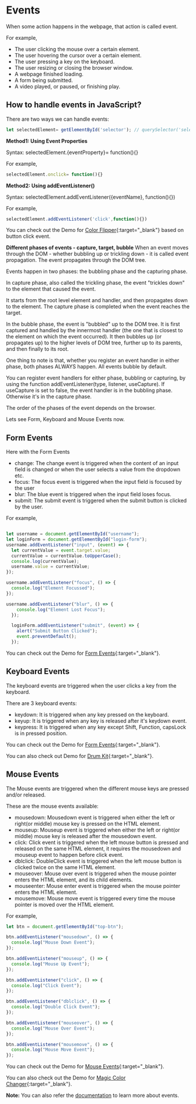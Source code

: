 # Events



When some action happens in the webpage, that action is called event.

For example,
- The user clicking the mouse over a certain element.
- The user hovering the cursor over a certain element.
- The user pressing a key on the keyboard.
- The user resizing or closing the browser window.
- A webpage finished loading.
- A form being submitted.
- A video played, or paused, or finishing play.

## How to handle events in JavaScript?

There are two ways we can handle events:

```javascript
let selectedElement= getElementById('selector'); // querySelector('selector)
```
**Method1: Using Event Properties**

Syntax: selectedElement.{eventProperty}= function(){}

For example,
```javascript
selectedElement.onclick= function(){}
```
**Method2: Using addEventListener()**

Syntax: selectedElement.addEventListener({eventName}, function(){})

For example,
```javascript
selectedElement.addEventListener('click',function(){})
```
You can check out the Demo for [Color Flipper](https://praveenorugantitech.github.io/praveenorugantitech-javascript-course/8_Document%20Object%20Model(DOM)/2_Events/Demo/Color%20Flipper){:target="_blank"} based on button click event.

**Different phases of events - capture, target, bubble**
When an event moves through the DOM - whether bubbling up or trickling down - it is called event propagation. The event propagates through the DOM tree.

Events happen in two phases: the bubbling phase and the capturing phase.

In capture phase, also called the trickling phase, the event "trickles down" to the element that caused the event.

It starts from the root level element and handler, and then propagates down to the element. The capture phase is completed when the event reaches the target.

In the bubble phase, the event is "bubbled" up to the DOM tree. It is first captured and handled by the innermost handler (the one that is closest to the element on which the event occurred). It then bubbles up (or propagates up) to the higher levels of DOM tree, further up to its parents, and then finally to its root.

One thing to note is that, whether you register an event handler in either phase, both phases ALWAYS happen. All events bubble by default.

You can register event handlers for either phase, bubbling or capturing, by using the function addEventListener(type, listener, useCapture). If useCapture is set to false, the event handler is in the bubbling phase. Otherwise it's in the capture phase.

The order of the phases of the event depends on the browser.

Lets see Form, Keyboard and Mouse Events now.
## Form Events

Here with the Form Events
- change: The change event is triggered when the content of an input field is changed or when the user selects a value from the dropdown etc.
- focus: The focus event is triggered when the input field is focused by the user
- blur: The blue event is triggered when the input field loses focus.
- submit: The submit event is triggered when the submit button is clicked by the user.

For example,

```javascript

let username = document.getElementById("username");
let loginForm = document.getElementById("login-form");
username.addEventListener("input", (event) => {
  let currentValue = event.target.value;
  currentValue = currentValue.toUpperCase();
  console.log(currentValue);
  username.value = currentValue;
});

username.addEventListener("focus", () => {
  console.log("Element Focussed");
});

username.addEventListener("blur", () => {
    console.log("Element Lost Focus");
  });

  loginForm.addEventListener("submit", (event) => {
    alert("Submit Button Clicked");
    event.preventDefault();
  });

```

You can check out the Demo for [Form Events](https://praveenorugantitech.github.io/praveenorugantitech-javascript-course/8_Document%20Object%20Model(DOM)/2_Events/Demo/Form%20Events){:target="_blank"}.


## Keyboard Events

The keyboard events are triggered when the user clicks a key from the keyboard.

There are 3 keyboard events:
- keydown: It is triggered when any key pressed on the keyboard.
- keyup: It is triggered when any key is released after it's keydown event.
- keypress: It is triggered when any key except Shift, Function, capsLock is in pressed position.

You can check out the Demo for [Form Events](https://praveenorugantitech.github.io/praveenorugantitech-javascript-course/8_Document%20Object%20Model(DOM)/2_Events/Demo/Keyboard%20Events){:target="_blank"}.

You can also check out Demo for [Drum Kit](https://praveenorugantitech.github.io/praveenorugantitech-javascript-course/0_Projects/praveenorugantitech-drum-kit){:target="_blank"}.

## Mouse Events

The Mouse events are triggered when the different mouse keys are pressed and/or released.

These are the mouse events available:
- mousedown: Mousedown event is triggered when either the left or right(or middle) mouse key is pressed on the HTML element.
- mouseup: Mouseup event is triggered when either the left or right(or middle) mouse key is released after the mousedown event.
- click: Click event is triggered when the left mouse button is pressed and released on the same HTML element, it requires the mousedown and mouseup event to happen before click event.
- dblclick: DoubleClick event is triggered when the left mouse button is clicked twice on the same HTML element.
- mouseover: Mouse over event is triggered when the mouse pointer enters the HTML element, and its child elements.
- mouseenter: Mouse enter event is triggered when the mouse pointer enters the HTML element.
- mousemove: Mouse move event is triggered every time the mouse pointer is moved over the HTML element.

For example,

```javascript
let btn = document.getElementById("top-btn");

btn.addEventListener("mousedown", () => {
  console.log("Mouse Down Event");
});

btn.addEventListener("mouseup", () => {
  console.log("Mouse Up Event");
});

btn.addEventListener("click", () => {
  console.log("Click Event");
});

btn.addEventListener("dblclick", () => {
  console.log("Double Click Event");
});

btn.addEventListener("mouseover", () => {
  console.log("Mouse Over Event");
});

btn.addEventListener("mousemove", () => {
  console.log("Mouse Move Event");
});

```

You can check out the Demo for [Mouse Events](https://praveenorugantitech.github.io/praveenorugantitech-javascript-course/8_Document%20Object%20Model(DOM)/2_Events/Demo/Mouse%20Events){:target="_blank"}.

You can also check out the Demo for [Magic Color Changer](https://praveenorugantitech.github.io/praveenorugantitech-javascript-course/8_Document%20Object%20Model(DOM)/2_Events/Demo/Magic%20Color%20Changer){:target="_blank"}.

**Note:** You can also refer the [documentation](https://developer.mozilla.org/en-US/docs/Web/Events) to learn more about events.


